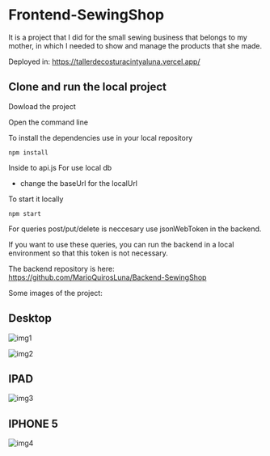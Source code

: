 # Frontend-SewingShop
It is a project that I did for the small sewing business that belongs to my mother, in which I needed to show and manage the products that she made.

Deployed in: https://tallerdecosturacintyaluna.vercel.app/

## Clone and run the local project

Dowload the project

Open the command line

To install the dependencies use in your local repository

    npm install

Inside to api.js
For use local db
* change the baseUrl for the localUrl

To start it locally
    
    npm start

For queries post/put/delete is neccesary use jsonWebToken in the backend.

If you want to use these queries, you can run the backend in a local environment so that this token is not necessary.

The backend repository is here: https://github.com/MarioQuirosLuna/Backend-SewingShop

Some images of the project:

## Desktop

![img1](https://user-images.githubusercontent.com/37676736/141033718-f8f7ceb1-9359-4a6a-8f48-91d002eae868.png)

![img2](https://user-images.githubusercontent.com/37676736/141033775-a09d9441-834a-4325-8d7b-758d5748ad9a.png)

## IPAD

![img3](https://user-images.githubusercontent.com/37676736/141033896-77a77c0c-dce6-4680-bcbe-167ad5598a75.PNG)

## IPHONE 5

![img4](https://user-images.githubusercontent.com/37676736/141033960-17e7f8d6-1e66-49fa-945d-e204ce479b88.PNG)

